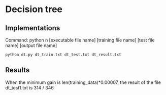 # Decision tree

## Implementations
Command: python n [executable file name] [training file name] [test file name] [output file name]
```
python dt.py dt_train.txt dt_test.txt dt_result.txt
```

## Results
When the minimum gain is len(training_data)*0.00007, the result of the file dt_test1.txt is 314 / 346 